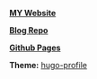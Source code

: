[**MY Website**](https://crowndestro.github.io/)

[**Blog Repo**](https://github.com/CrownDestro/blog)

[**Github Pages**](https://pages.github.com/)

**Theme:** [hugo-profile](https://hugo-profile.netlify.app/)
